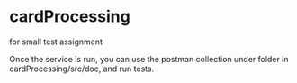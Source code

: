 # cardProcessing
for small test assignment

Once the service is run, you can use the postman collection under folder in cardProcessing/src/doc, and run tests.
